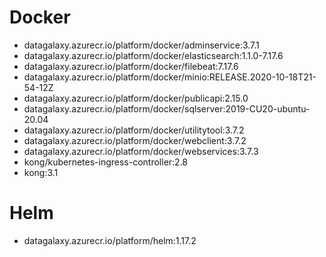 
# Docker
* datagalaxy.azurecr.io/platform/docker/adminservice:3.7.1
* datagalaxy.azurecr.io/platform/docker/elasticsearch:1.1.0-7.17.6
* datagalaxy.azurecr.io/platform/docker/filebeat:7.17.6
* datagalaxy.azurecr.io/platform/docker/minio:RELEASE.2020-10-18T21-54-12Z
* datagalaxy.azurecr.io/platform/docker/publicapi:2.15.0
* datagalaxy.azurecr.io/platform/docker/sqlserver:2019-CU20-ubuntu-20.04
* datagalaxy.azurecr.io/platform/docker/utilitytool:3.7.2
* datagalaxy.azurecr.io/platform/docker/webclient:3.7.2
* datagalaxy.azurecr.io/platform/docker/webservices:3.7.3
* kong/kubernetes-ingress-controller:2.8
* kong:3.1


# Helm
* datagalaxy.azurecr.io/platform/helm:1.17.2
